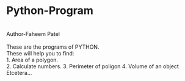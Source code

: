 # Python-Program
<br>
Author-Faheem Patel
<br>
<br>
These are the programs of PYTHON.
<br>
These will help you to find:
<br>
1. Area of a polygon.<br>
2. Calculate numbers.
3. Perimeter of poligon
4. Volume of an object
<br>Etcetera...
<br>


